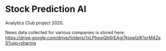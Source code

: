 # Stock Prediction AI
Analytics Club project 2020. 

News data collected for various companies is stored here: https://drive.google.com/drive/folders/1xLPhpsjQh6rEAgi7kjowIzIK1xrM4ZeS?usp=sharing
